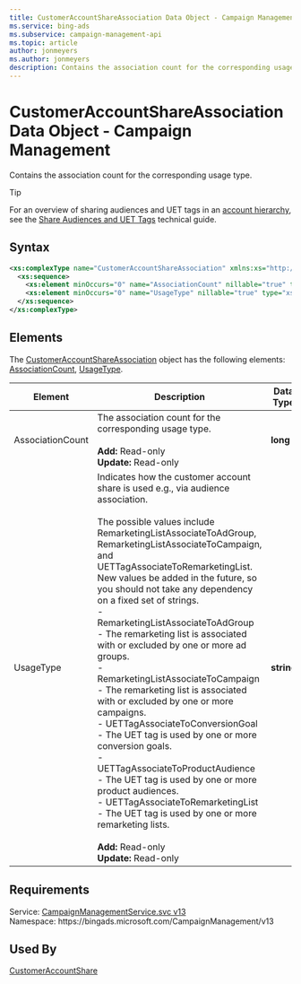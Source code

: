 ```yaml
---
title: CustomerAccountShareAssociation Data Object - Campaign Management
ms.service: bing-ads
ms.subservice: campaign-management-api
ms.topic: article
author: jonmeyers
ms.author: jonmeyers
description: Contains the association count for the corresponding usage type.
---
```

# CustomerAccountShareAssociation Data Object - Campaign Management
Contains the association count for the corresponding usage type. 

> [!TIP]
> For an overview of sharing audiences and UET tags in an [account hierarchy](../guides/account-hierarchy-permissions.md#account-hierarchy), see the [Share Audiences and UET Tags](../guides/universal-event-tracking.md#hierarchy-share) technical guide. 

## Syntax
```xml
<xs:complexType name="CustomerAccountShareAssociation" xmlns:xs="http://www.w3.org/2001/XMLSchema">
  <xs:sequence>
    <xs:element minOccurs="0" name="AssociationCount" nillable="true" type="xs:long" />
    <xs:element minOccurs="0" name="UsageType" nillable="true" type="xs:string" />
  </xs:sequence>
</xs:complexType>
```

## <a name="elements"></a>Elements

The [CustomerAccountShareAssociation](customeraccountshareassociation.md) object has the following elements: [AssociationCount](#associationcount), [UsageType](#usagetype).

|Element|Description|Data Type|
|-----------|---------------|-------------|
|<a name="associationcount"></a>AssociationCount|The association count for the corresponding usage type.<br/><br/>**Add:** Read-only<br/>**Update:** Read-only|**long**|
|<a name="usagetype"></a>UsageType|Indicates how the customer account share is used e.g., via audience association.<br/><br/>The possible values include RemarketingListAssociateToAdGroup, RemarketingListAssociateToCampaign, and UETTagAssociateToRemarketingList. New values be added in the future, so you should not take any dependency on a fixed set of strings.<br/>- RemarketingListAssociateToAdGroup - The remarketing list is associated with or excluded by one or more ad groups.<br/>- RemarketingListAssociateToCampaign - The remarketing list is associated with or excluded by one or more campaigns.<br/>- UETTagAssociateToConversionGoal - The UET tag is used by one or more conversion goals.<br/>- UETTagAssociateToProductAudience - The UET tag is used by one or more product audiences.<br/>- UETTagAssociateToRemarketingList - The UET tag is used by one or more remarketing lists.<br/><br/>**Add:** Read-only<br/>**Update:** Read-only|**string**|

## Requirements
Service: [CampaignManagementService.svc v13](https://campaign.api.bingads.microsoft.com/Api/Advertiser/CampaignManagement/v13/CampaignManagementService.svc)  
Namespace: https\://bingads.microsoft.com/CampaignManagement/v13  

## Used By
[CustomerAccountShare](customeraccountshare.md)  
